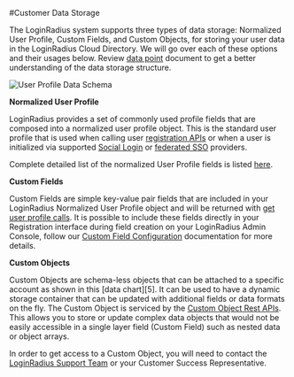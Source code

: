 #Customer Data Storage

The LoginRadius system supports three types of data storage: Normalized User Profile, Custom Fields, and Custom Objects, for storing your user data in the LoginRadius Cloud Directory. We will go over each of these options and their usages below. Review [data point](/api/v2/data-points-and-response-code/data-points) document to get a better understanding of the data storage structure.

![User Profile Data Schema](https://apidocs.lrcontent.com/images/Final-User-Profile_data_134465a78cf99a74953.92286576.png "User Profile Data")

**Normalized User Profile**

LoginRadius provides a set of commonly used profile fields that are composed into a normalized user profile object. This is the standard user profile that is used when calling user [registration APIs](/api/v2/user-registration/auth-user-registration-by-email) or when a user is initialized via supported [Social Login](/platform-features-overview/registration-services/social-login-feature) or [federated SSO](/api/v2/single-sign-on/overview#federatedsso3) providers.

Complete detailed list of the normalized User Profile fields is listed [here](/api/v2/getting-started/data-points/data-points/).

**Custom Fields**

Custom Fields are simple key-value pair fields that are included in your LoginRadius Normalized User Profile object and will be returned with [get user profile calls](/api/v2/user-registration/auth-readall-profiles-by-token). It is possible to include these fields directly in your Registration interface during field creation on your LoginRadius Admin Console, follow our [Custom Field Configuration](/governance/custom-field-configuration/) documentation for more details.

**Custom Objects**

Custom Objects are schema-less objects that can be attached to a specific account as shown in this [data chart][5]. It can be used to have a dynamic storage container that can be updated with additional fields or data formats on the fly. The Custom Object is serviced by the [Custom Object Rest APIs](/api/v2/cloud-directory-api/custom-object/overview/). This allows you to store or update complex data objects that would not be easily accessible in a single layer field (Custom Field) such as nested data or object arrays.

In order to get access to a Custom Object, you will need to contact the <a href = https://adminconsole.loginradius.com/support/tickets/open-a-new-ticket target=_blank> LoginRadius Support Team</a> or your Customer Success Representative.
